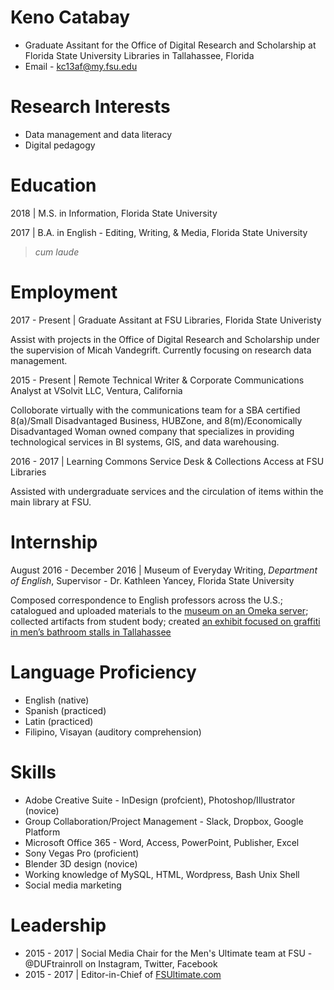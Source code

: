 # Keno Catabay
* Graduate Assitant for the Office of Digital Research and Scholarship at Florida State University Libraries in Tallahassee, Florida
* Email - kc13af@my.fsu.edu
# Research Interests
* Data management and data literacy
* Digital pedagogy
# Education
2018 | M.S. in Information, Florida State University

2017 | B.A. in English - Editing, Writing, & Media, Florida State University
> *cum laude*
# Employment
2017 - Present | Graduate Assitant at FSU Libraries, Florida State Univeristy

Assist with projects in the Office of Digital Research and Scholarship under the supervision of Micah Vandegrift. Currently focusing on research data management.

2015 - Present | Remote Technical Writer & Corporate Communications Analyst at VSolvit LLC, Ventura, California

Colloborate virtually with the communications team for a SBA certified 8(a)/Small Disadvantaged Business, HUBZone, and 8(m)/Economically Disadvantaged Woman owned company that specializes in providing technological services in BI systems, GIS, and data warehousing.

2016 - 2017 | Learning Commons Service Desk & Collections Access at FSU Libraries

Assisted with undergraduate services and the circulation of items within the main library at FSU.

# Internship
August 2016 - December 2016 | Museum of Everyday Writing, *Department of English*, Supervisor - Dr. Kathleen Yancey, Florida State University

Composed correspondence to English professors across the U.S.; catalogued and uploaded materials to the [museum on an Omeka server](http://museumofeverydaywriting.omeka.net/); collected artifacts from student body; created [an exhibit focused on graffiti in men’s bathroom stalls in Tallahassee](https://museumofeverydaywriting.omeka.net/exhibits/show/graffiti-in-men-s-bathrooms/intro)

# Language Proficiency
* English (native)
* Spanish (practiced)
* Latin (practiced)
* Filipino, Visayan (auditory comprehension)

# Skills

* Adobe Creative Suite - InDesign (profcient), Photoshop/Illustrator (novice)
* Group Collaboration/Project Management - Slack, Dropbox, Google Platform
* Microsoft Office 365 - Word, Access, PowerPoint, Publisher, Excel
* Sony Vegas Pro (proficient)
* Blender 3D design (novice)
* Working knowledge of MySQL, HTML, Wordpress, Bash Unix Shell
* Social media marketing

# Leadership

* 2015 - 2017 | Social Media Chair for the Men's Ultimate team at FSU - @DUFtrainroll on Instagram, Twitter, Facebook
* 2015 - 2017 | Editor-in-Chief of [FSUltimate.com](fsultimate.com)
